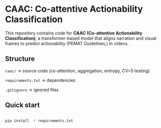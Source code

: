 # CAAC: Co-attentive Actionability Classification

This repository contains code for **CAAC (Co-attentive Actionability Classification)**, a transformer-based model that aligns narration and visual frames to predict actionability (PEMAT Guidelines,) in videos.

## Structure

`caac/` → source code (co-attention, aggregation, entropy, CV=5 testing)

 `requirements.txt` → dependencies
 
 `.gitignore` → ignored files

## Quick start

```bash

pip install -r requirements.txt





